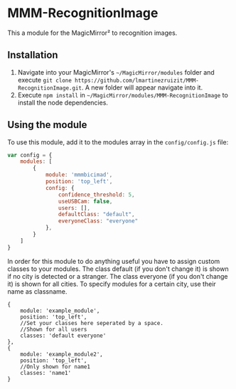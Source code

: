 # MMM-RecognitionImage

This a module for the MagicMirror² to recognition images.

## Installation

1. Navigate into your MagicMirror's `~/MagicMirror/modules` folder and execute `git clone https://github.com/lmartinezruizit/MMM-RecognitionImage.git`. A new folder will appear navigate into it.
2. Execute `npm install` in `~/MagicMirror/modules/MMM-RecognitionImage` to install the node dependencies.

## Using the module

To use this module, add it to the modules array in the `config/config.js` file:
```js
var config = {
    modules: [
        {
            module: 'mmmbicimad',
            position: 'top_left',
            config: {
                confidence_threshold: 5,
                useUSBCam: false,
                users: [],
                defaultClass: "default",
                everyoneClass: "everyone"
            },
        }
    ]
}
```
In order for this module to do anything useful you have to assign custom classes to your modules. The class default (if you don't change it) is shown if no city is detected or a stranger. The class everyone (if you don't change it) is shown for all cities. To specify modules for a certain city, use their name as classname.
```shell
{
    module: 'example_module',
    position: 'top_left',
    //Set your classes here seperated by a space.
    //Shown for all users
    classes: 'default everyone'
},
{
    module: 'example_module2',
    position: 'top_left',
    //Only shown for name1
    classes: 'name1'
}
```
